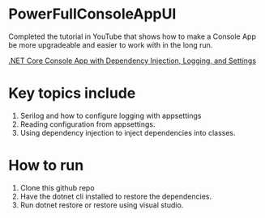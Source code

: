 # PowerFullConsoleAppUI

Completed the tutorial in YouTube that shows how to make a Console App be more upgradeable and easier to work with in the long run.

[.NET Core Console App with Dependency Injection, Logging, and Settings](https://www.youtube.com/watch?v=GAOCe-2nXqc&t=772s&ab_channel=IAmTimCorey)

# Key topics include
1. Serilog and how to configure logging with appsettings
2. Reading configuration from appsettings. 
3. Using dependency injection to inject dependencies into classes. 

# How to run
1. Clone this github repo
2. Have the dotnet cli installed to restore the dependencies. 
3. Run dotnet restore or restore using visual studio. 

